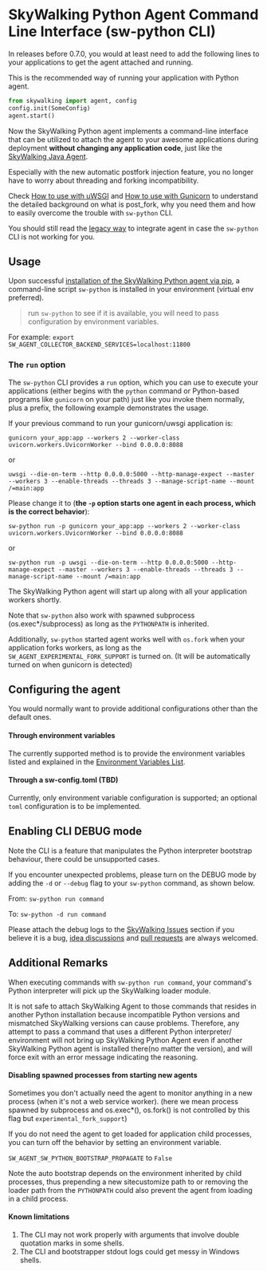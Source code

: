 # SkyWalking Python Agent Command Line Interface (sw-python CLI)

In releases before 0.7.0, you would at least need to add the following lines to your applications to get the agent attached and running.  

This is the recommended way of running your application with Python agent.

```python
from skywalking import agent, config
config.init(SomeConfig)
agent.start()
```

Now the SkyWalking Python agent implements a command-line interface that can be utilized to attach the agent to your
awesome applications during deployment **without changing any application code**, 
just like the [SkyWalking Java Agent](https://github.com/apache/skywalking-java).

Especially with the new automatic postfork injection feature, you no longer have to worry about threading and forking incompatibility.

Check [How to use with uWSGI](faq/How-to-use-with-uwsgi.md) and [How to use with Gunicorn](faq/How-to-use-with-gunicorn.md) to understand
the detailed background on what is post_fork, why you need them and how to easily overcome the trouble with `sw-python` CLI.

You should still read the [legacy way](Intrusive.md) to integrate agent in case the `sw-python` CLI is not working for you.



## Usage

Upon successful [installation of the SkyWalking Python agent via pip](Installation.md#from-pypi),
a command-line script `sw-python` is installed in your environment (virtual env preferred).

> run `sw-python` to see if it is available, you will need to pass configuration by environment variables.

For example: `export SW_AGENT_COLLECTOR_BACKEND_SERVICES=localhost:11800`

### The `run` option

The `sw-python` CLI provides a `run` option, which you can use to execute your applications
(either begins with the `python` command or Python-based programs like `gunicorn` on your path) 
just like you invoke them normally, plus a prefix, the following example demonstrates the usage.

If your previous command to run your gunicorn/uwsgi application is:

`gunicorn your_app:app --workers 2 --worker-class uvicorn.workers.UvicornWorker --bind 0.0.0.0:8088`

or

`uwsgi --die-on-term --http 0.0.0.0:5000 --http-manage-expect --master --workers 3 --enable-threads --threads 3 --manage-script-name --mount /=main:app`

Please change it to (**the `-p` option starts one agent in each process, which is the correct behavior**):

`sw-python run -p gunicorn your_app:app --workers 2 --worker-class uvicorn.workers.UvicornWorker --bind 0.0.0.0:8088`

or 

`sw-python run -p uwsgi --die-on-term --http 0.0.0.0:5000 --http-manage-expect --master --workers 3 --enable-threads --threads 3 --manage-script-name --mount /=main:app`


The SkyWalking Python agent will start up along with all your application workers shortly.

Note that `sw-python` also work with spawned subprocess (os.exec*/subprocess) as long as the `PYTHONPATH` is inherited. 

Additionally, `sw-python` started agent works well with `os.fork` when your application forks workers, 
as long as the `SW_AGENT_EXPERIMENTAL_FORK_SUPPORT` is turned on. (It will be automatically turned on when gunicorn is detected)

## Configuring the agent 

You would normally want to provide additional configurations other than the default ones.

#### Through environment variables

The currently supported method is to provide the environment variables listed 
and explained in the [Environment Variables List](Configuration.md).

#### Through a sw-config.toml (TBD)

Currently, only environment variable configuration is supported; an optional `toml` configuration is to be implemented.

## Enabling CLI DEBUG mode

Note the CLI is a feature that manipulates the Python interpreter bootstrap behaviour, there could be unsupported cases.

If you encounter unexpected problems, please turn on the DEBUG mode by adding the `-d` or `--debug` flag to your `sw-python` command, as shown below.

From: `sw-python run command`

To: `sw-python -d run command`

Please attach the debug logs to the [SkyWalking Issues](https://github.com/apache/skywalking/issues) section if you believe it is a bug,
[idea discussions](https://github.com/apache/skywalking/discussions) and [pull requests](https://github.com/apache/skywalking-python/pulls) are always welcomed.


## Additional Remarks

When executing commands with `sw-python run command`, your command's Python interpreter will pick up the SkyWalking loader module.

It is not safe to attach SkyWalking Agent to those commands that resides in another Python installation 
because incompatible Python versions and mismatched SkyWalking versions can cause problems. 
Therefore, any attempt to pass a command that uses a different Python interpreter/ environment will not bring up 
SkyWalking Python Agent even if another SkyWalking Python agent is installed there(no matter the version), 
and will force exit with an error message indicating the reasoning.

#### Disabling spawned processes from starting new agents

Sometimes you don't actually need the agent to monitor anything in a new process (when it's not a web service worker). 
(here we mean process spawned by subprocess and os.exec*(), os.fork() is not controlled by this flag but `experimental_fork_support`)

If you do not need the agent to get loaded for application child processes, you can turn off the behavior by setting an environment variable.

`SW_AGENT_SW_PYTHON_BOOTSTRAP_PROPAGATE` to `False`

Note the auto bootstrap depends on the environment inherited by child processes, 
thus prepending a new sitecustomize path to or removing the loader path from the `PYTHONPATH` could also prevent the agent from loading in a child process. 

#### Known limitations

1. The CLI may not work properly with arguments that involve double quotation marks in some shells.
2. The CLI and bootstrapper stdout logs could get messy in Windows shells.
